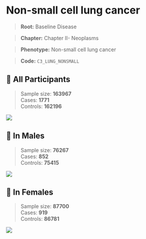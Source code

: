 # Non-small cell lung cancer

> **Root:** Baseline Disease  

> **Chapter:** Chapter II- Neoplasms  

> **Phenotype:** Non-small cell lung cancer  

> **Code:** `C3_LUNG_NONSMALL`

## 🧪 All Participants  
> Sample size: **163967**  
> Cases: **1771**  
> Controls: **162196**
<img src="/Disease/Figures/ALL/Incidence/C3_LUNG_NONSMALL.png"/>
<CsvTable src="/Disease/Data/ALL/Incidence/COX_C3_LUNG_NONSMALL.csv" label="🔍 View full results" />

## 👨 In Males  
> Sample size: **76267**  
> Cases: **852**  
> Controls: **75415**
<img src="/Disease/Figures/Male/Incidence/C3_LUNG_NONSMALL.png"/>
<CsvTable src="/Disease/Data/Male/Incidence/COX_C3_LUNG_NONSMALL.csv" label="🔍 View full results" />

## 👩 In Females  
> Sample size: **87700**  
> Cases: **919**  
> Controls: **86781**
<img src="/Disease/Figures/Female/Incidence/C3_LUNG_NONSMALL.png"/>
<CsvTable src="/Disease/Data/Female/Incidence/COX_C3_LUNG_NONSMALL.csv" label="🔍 View full results" />

